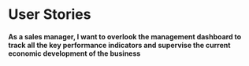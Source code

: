 # User Stories

#### As a sales manager, I want to overlook the management dashboard to track all the key performance indicators and supervise the current economic development of the business

####
